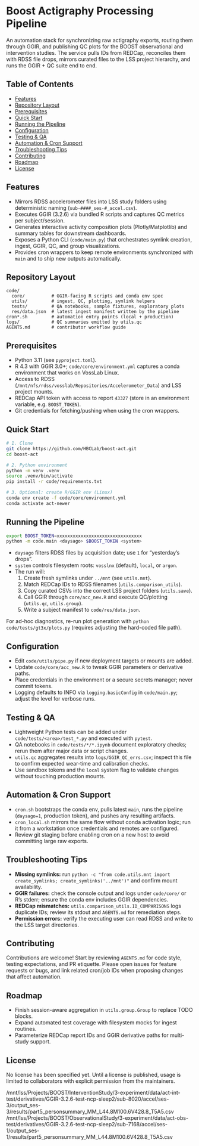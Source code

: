 # Boost Actigraphy Processing Pipeline

An automation stack for synchronizing raw actigraphy exports, routing them through GGIR, and publishing QC plots for the BOOST observational and intervention studies. The service pulls IDs from REDCap, reconciles them with RDSS file drops, mirrors curated files to the LSS project hierarchy, and runs the GGIR + QC suite end to end.

## Table of Contents
- [Features](#features)
- [Repository Layout](#repository-layout)
- [Prerequisites](#prerequisites)
- [Quick Start](#quick-start)
- [Running the Pipeline](#running-the-pipeline)
- [Configuration](#configuration)
- [Testing & QA](#testing--qa)
- [Automation & Cron Support](#automation--cron-support)
- [Troubleshooting Tips](#troubleshooting-tips)
- [Contributing](#contributing)
- [Roadmap](#roadmap)
- [License](#license)

## Features
- Mirrors RDSS accelerometer files into LSS study folders using deterministic naming (`sub-####_ses-#_accel.csv`).
- Executes GGIR (3.2.6) via bundled R scripts and captures QC metrics per subject/session.
- Generates interactive activity composition plots (Plotly/Matplotlib) and summary tables for downstream dashboards.
- Exposes a Python CLI (`code/main.py`) that orchestrates symlink creation, ingest, GGIR, QC, and group visualizations.
- Provides cron wrappers to keep remote environments synchronized with `main` and to ship new outputs automatically.

## Repository Layout
```
code/
  core/          # GGIR-facing R scripts and conda env spec
  utils/         # ingest, QC, plotting, symlink helpers
  tests/         # QA notebooks, sample fixtures, exploratory plots
  res/data.json  # latest ingest manifest written by the pipeline
cron*.sh         # automation entry points (local + production)
logs/            # QC summaries emitted by utils.qc
AGENTS.md        # contributor workflow guide
```

## Prerequisites
- Python 3.11 (see `pyproject.toml`).
- R 4.3 with GGIR 3.0+; `code/core/environment.yml` captures a conda environment that works on VossLab Linux.
- Access to RDSS (`/mnt/nfs/rdss/vosslab/Repositories/Accelerometer_Data`) and LSS project mounts.
- REDCap API token with access to report `43327` (store in an environment variable, e.g. `BOOST_TOKEN`).
- Git credentials for fetching/pushing when using the cron wrappers.

## Quick Start
```bash
# 1. Clone
git clone https://github.com/HBCLab/boost-act.git
cd boost-act

# 2. Python environment
python -m venv .venv
source .venv/bin/activate
pip install -r code/requirements.txt

# 3. Optional: create R/GGIR env (Linux)
conda env create -f code/core/environment.yml
conda activate act-newer
```

## Running the Pipeline
```bash
export BOOST_TOKEN=xxxxxxxxxxxxxxxxxxxxxxxxxxxxxxxx
python -m code.main <daysago> $BOOST_TOKEN <system>
```
- `daysago` filters RDSS files by acquisition date; use `1` for “yesterday’s drops”.
- `system` controls filesystem roots: `vosslnx` (default), `local`, or `argon`.
- The run will:
  1. Create fresh symlinks under `../mnt` (see `utils.mnt`).
  2. Match REDCap IDs to RDSS filenames (`utils.comparison_utils`).
  3. Copy curated CSVs into the correct LSS project folders (`utils.save`).
  4. Call GGIR through `core/acc_new.R` and execute QC/plotting (`utils.qc`, `utils.group`).
  5. Write a subject manifest to `code/res/data.json`.

For ad-hoc diagnostics, re-run plot generation with `python code/tests/gt3x/plots.py` (requires adjusting the hard-coded file path).

## Configuration
- Edit `code/utils/pipe.py` if new deployment targets or mounts are added.
- Update `code/core/acc_new.R` to tweak GGIR parameters or derivative paths.
- Place credentials in the environment or a secure secrets manager; never commit tokens.
- Logging defaults to INFO via `logging.basicConfig` in `code/main.py`; adjust the level for verbose runs.

## Testing & QA
- Lightweight Python tests can be added under `code/tests/<area>/test_*.py` and executed with `pytest`.
- QA notebooks in `code/tests/*/*.ipynb` document exploratory checks; rerun them after major data or script changes.
- `utils.qc` aggregates results into `logs/GGIR_QC_errs.csv`; inspect this file to confirm expected wear-time and calibration checks.
- Use sandbox tokens and the `local` system flag to validate changes without touching production mounts.

## Automation & Cron Support
- `cron.sh` bootstraps the conda env, pulls latest `main`, runs the pipeline (`daysago=1`, production token), and pushes any resulting artifacts.
- `cron_local.sh` mirrors the same flow without conda activation logic; run it from a workstation once credentials and remotes are configured.
- Review git staging before enabling cron on a new host to avoid committing large raw exports.

## Troubleshooting Tips
- **Missing symlinks:** run `python -c "from code.utils.mnt import create_symlinks; create_symlinks('../mnt')"` and confirm mount availability.
- **GGIR failures:** check the console output and logs under `code/core/` or R’s stderr; ensure the conda env includes GGIR dependencies.
- **REDCap mismatches:** `utils.comparison_utils.ID_COMPARISONS` logs duplicate IDs; review its stdout and `AGENTS.md` for remediation steps.
- **Permission errors:** verify the executing user can read RDSS and write to the LSS target directories.

## Contributing
Contributions are welcome! Start by reviewing `AGENTS.md` for code style, testing expectations, and PR etiquette. Please open issues for feature requests or bugs, and link related cron/job IDs when proposing changes that affect automation.

## Roadmap
- Finish session-aware aggregation in `utils.group.Group` to replace TODO blocks.
- Expand automated test coverage with filesystem mocks for ingest routines.
- Parameterize REDCap report IDs and GGIR derivative paths for multi-study support.

## License
No license has been specified yet. Until a license is published, usage is limited to collaborators with explicit permission from the maintainers.

/mnt/lss/Projects/BOOST/InterventionStudy/3-experiment/data/act-int-test/derivatives/GGIR-3.2.6-test-ncp-sleep2/sub-8020/accel/ses-3/output_ses-3/results/part5_personsummary_MM_L44.8M100.6V428.8_T5A5.csv
/mnt/lss/Projects/BOOST/ObservationalStudy/3-experiment/data/act-obs-test/derivatives/GGIR-3.2.6-test-ncp-sleep2/sub-7168/accel/ses-1/output_ses-1/results/part5_personsummary_MM_L44.8M100.6V428.8_T5A5.csv
